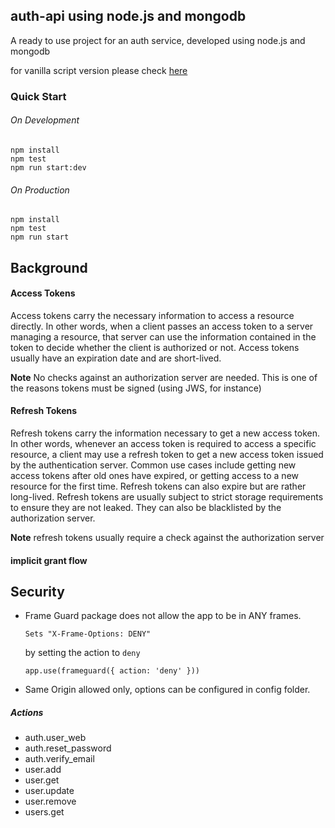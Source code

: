 ## auth-api using node.js and mongodb

A ready to use project for an auth service, developed using node.js and mongodb 

for vanilla script version please check [here](https://github.com/milianoo/auth-service-expressjs-mongo)

### Quick Start

###### On Development 
```
npm install
npm test
npm run start:dev 
```

###### On Production 
```
npm install
npm test
npm run start
```

## Background

#### Access Tokens
Access tokens carry the necessary information to access a resource directly. In other words,
when a client passes an access token to a server managing a resource,
that server can use the information contained in the token to decide whether the client is authorized or not.
Access tokens usually have an expiration date and are short-lived.

**Note** No checks against an authorization server are needed. This is one of the reasons tokens must be signed (using JWS, for instance)

#### Refresh Tokens 
Refresh tokens carry the information necessary to get a new access token. In other words, 
whenever an access token is required to access a specific resource, 
a client may use a refresh token to get a new access token issued by the authentication server. 
Common use cases include getting new access tokens after old ones have expired, 
or getting access to a new resource for the first time. 
Refresh tokens can also expire but are rather long-lived. 
Refresh tokens are usually subject to strict storage requirements to ensure they are not leaked. 
They can also be blacklisted by the authorization server.

**Note** refresh tokens usually require a check against the authorization server

####  implicit grant flow



## Security 
- Frame Guard package does not allow the app to be in ANY frames.

    `Sets "X-Frame-Options: DENY"`
    
    by setting the action to `deny`    

    `app.use(frameguard({ action: 'deny' }))`
    
- Same Origin allowed only, options can be configured in config folder.

##### Actions

- auth.user_web
- auth.reset_password
- auth.verify_email
- user.add
- user.get
- user.update
- user.remove
- users.get